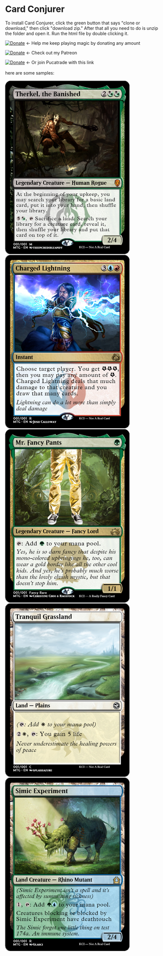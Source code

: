 # Card Conjurer
To install Card Conjurer, click the green button that says "clone or download," then click "download zip." After that all you need to do is unzip the folder and open it. Run the html file by double clicking it.


[![Donate](https://img.shields.io/badge/Donate-PayPal-blue.svg?longCache=true&style=popout)](https://www.paypal.me/kyleburtondonate
) ← Help me keep playing magic by donating any amount

[![Donate](https://img.shields.io/badge/Donate-Patreon-orange.svg?longCache=true&style=popout)](https://www.patreon.com/KyleBurton) ← Check out my Patreon

[![Donate](https://img.shields.io/badge/Join-PucaTrade-purple.svg?longCache=true&style=popout)](https://pucatrade.com/invite/gift/186748) ← Or join Pucatrade with this link
<br><br>
here are some samples:
<br><br>
<img src="Sample%20Cards/sample-card-1.png" alt="Sample image" width="400">
<img src="Sample%20Cards/sample-card-2.png" alt="Sample image" width="400">
<img src="Sample%20Cards/sample-card-6.png" alt="Sample image" width="400">
<img src="Sample%20Cards/sample-card-3.png" alt="Sample image" width="400">
<img src="Sample%20Cards/sample-card-5.png" alt="Sample image" width="400">
